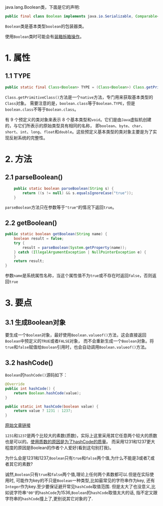 java.lang.Boolean类，下面是它的声明:
```java
public final class Boolean implements java.io.Serializable, Comparable<Boolean>
```
`Boolean`类是基本类型`boolean`的包装器类。

使用`Boolean`类时可能会有[装箱拆箱操作][box]。

# 1. 属性

## 1.1 TYPE
```java
public static final Class<Boolean> TYPE = (Class<Boolean>) Class.getPrimitiveClass("boolean")
```
`Class.getPrimitiveClass()`方法是一个`native`方法，专门用来获取基本类型的`Class`对象。
需要注意的是，`boolean.class`等于`Boolean.TYPE`，但是`boolean.class`不等于`Boolean.class`。

有 9 个预定义的类对象来表示 8 个基本类型和`void`。它们是由`Java`虚拟机创建的，与它们所表示的原始类型具有相同的名称，
即`boolean`、`byte`、`char`、`short`、`int`、`long`、`float`和`double`。这些预定义基本类型的类对象主要是为了实现反射系统的完整性。

# 2. 方法

## 2.1 parseBoolean()
```java
    public static boolean parseBoolean(String s) {
        return ((s != null) && s.equalsIgnoreCase("true"));
    }
```
`parseBoolean`方法只在参数等于`"true"`的情况下返回`true`。

## 2.2 getBoolean()
```java
public static boolean getBoolean(String name) {
    boolean result = false;
    try {
        result = parseBoolean(System.getProperty(name));
    } catch (IllegalArgumentException | NullPointerException e) {
    }
    return result;
}
```
参数`name`是系统属性名称，当这个属性值不为`true`或不存在时返回`false`，否则返回`true`


# 3. 要点

## 3.1 生成Boolean对象
要生成一个`Boolean`对象，最好使用`Boolean.valueof()`方法，这会直接返回`Boolean`中预定义的`TRUE`或者`FALSE`对象，
而不会重新生成一个`Boolean`对象。将`true`和`false`赋值给`Boolean`引用时，也会自动调用`Boolean.valueof()`方法。

## 3.2 hashCode()
`Boolean`的`hashCode()`源码如下：
```java
@Override
public int hashCode() {
    return Boolean.hashCode(value);
}

public static int hashCode(boolean value) {
    return value ? 1231 : 1237;
}
```
[原始文章链接][article]

`1231`和`1237`是两个比较大的素数(质数)，实际上这里采用其它任意两个较大的质数也是可以的。[使用质数的原因是为了hashCode的质量][hashCode]。
而采用1231和1237更大程度的原因是Boolean的作者个人爱好(看到这句别打我)。

为什么会是1231和1237,`Boolean`只有`true`和`false`两个值,为什么不能是3或者7,或者其它的素数?

诚然,`Boolean`只有`true`和`false`两个值,理论上任何两个素数都可以.但是在实际使用时,
可能作为key的不只是`Boolean`一种类型,比如最常见的字符串作为key,
还有`Integer`作为key.至少要保证避开常见`hashCode`取值范围.
但是太大了也没意义,比如说字符串`"00"`的`hashCode`为1536,`Boolean`的`hashCode`取值太大的话,
指不定又跟字符串的`hashCode`撞上了,更别说其它对象的了.


[box]: 自动装箱与拆箱.md
[article]: https://blog.csdn.net/qq_21251983/article/details/52164403
[hashCode]: 哈希算法.md